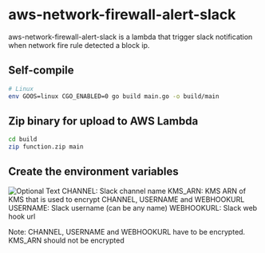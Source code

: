 # aws-network-firewall-alert-slack
aws-network-firewall-alert-slack is a lambda that trigger slack notification when network fire rule detected a block ip.


## Self-compile

```bash
# Linux
env GOOS=linux CGO_ENABLED=0 go build main.go -o build/main
```

## Zip binary for upload to AWS Lambda

```bash
cd build
zip function.zip main
```

## Create the environment variables
![Optional Text](../main/screenshots/lambda.jpeg)
CHANNEL: Slack channel name
KMS_ARN: KMS ARN of KMS that is used to encrypt CHANNEL, USERNAME and WEBHOOKURL
USERNAME: Slack username (can be any name)
WEBHOOKURL: Slack web hook url

Note:
CHANNEL, USERNAME and WEBHOOKURL have to be encrypted.
KMS_ARN should not be encrypted